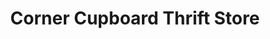 ---
title: "Corner Cupboard Thrift Store"
url: /dayton/corner-cupboard-thrift-store/
shop: charity
---